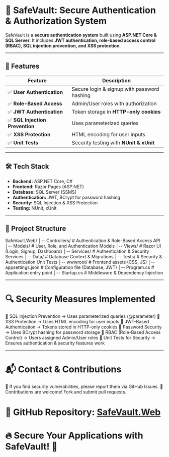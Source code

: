 # 🔐 SafeVault: Secure Authentication & Authorization System  


SafeVault is a **secure authentication system** built using **ASP.NET Core & SQL Server**. It includes **JWT authentication, role-based access control (RBAC), SQL injection prevention, and XSS protection**.  

---

## 🚀 Features  

| Feature                  | Description |
|--------------------------|-------------|
| ✅ **User Authentication** | Secure login & signup with password hashing |
| ✅ **Role-Based Access** | Admin/User roles with authorization |
| ✅ **JWT Authentication** | Token storage in **HTTP-only cookies** |
| ✅ **SQL Injection Prevention** | Uses parameterized queries |
| ✅ **XSS Protection** | HTML encoding for user inputs |
| ✅ **Unit Tests** | Security testing with **NUnit & xUnit** |

---

## 🛠️ Tech Stack  

- **Backend:** ASP.NET Core, C#  
- **Frontend:** Razor Pages (ASP.NET)  
- **Database:** SQL Server (SSMS)  
- **Authentication:** JWT, BCrypt for password hashing  
- **Security:** SQL Injection & XSS Protection  
- **Testing:** NUnit, xUnit  

---

## 📂 Project Structure  

SafeVault.Web/
│-- Controllers/       # Authentication & Role-Based Access API
│-- Models/            # User, Role, and Authentication Models
│-- Views/             # Razor UI (Login, Signup, Dashboard)
│-- Services/          # Authentication & Security Services
│-- Data/              # Database Context & Migrations
│-- Tests/             # Security & Authentication Unit Tests
│-- wwwroot/           # Frontend assets (CSS, JS)
│-- appsettings.json   # Configuration file (Database, JWT)
│-- Program.cs         # Application entry point
│-- Startup.cs         # Middleware & Dependency Injection

---

# 🔍 Security Measures Implemented
🔹 SQL Injection Prevention → Uses parameterized queries (@parameter)
🔹 XSS Protection → Uses HTML encoding for user inputs
🔹 JWT-Based Authentication → Tokens stored in HTTP-only cookies
🔹 Password Security → Uses BCrypt hashing for password storage
🔹 RBAC (Role-Based Access Control) → Users assigned Admin/User roles
🔹 Unit Tests for Security → Ensures authentication & security features work

---

# 📬 Contact & Contributions
🔹 If you find security vulnerabilities, please report them via GitHub Issues.
🔹 Contributions are welcome! Fork and submit pull requests.

# 📌 GitHub Repository: [SafeVault.Web](https://github.com/JK-Singh04/SafeVault.Web)

# 🔥 Secure Your Applications with SafeVault! 🚀







